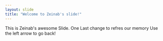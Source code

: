```yaml
---
layout: slide
title: "Welcome to Zeinab's slide!"
---
```

This is Zeinab's awesome Slide.
One Last change to refres our memory
Use the left arrow to go back!
